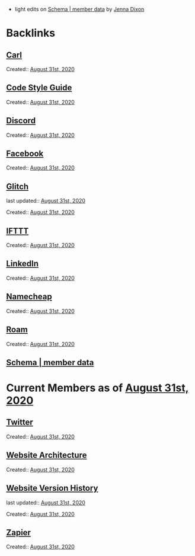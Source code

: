 - light edits on [Schema | member data](<Schema | member data.md>) by [Jenna Dixon](<Jenna Dixon.md>)

# Backlinks
## [Carl](<Carl.md>)
Created:: [August 31st, 2020](<August 31st, 2020.md>)

## [Code Style Guide](<Code Style Guide.md>)
Created:: [August 31st, 2020](<August 31st, 2020.md>)

## [Discord](<Discord.md>)
Created:: [August 31st, 2020](<August 31st, 2020.md>)

## [Facebook](<Facebook.md>)
Created:: [August 31st, 2020](<August 31st, 2020.md>)

## [Glitch](<Glitch.md>)
last updated:: [August 31st, 2020](<August 31st, 2020.md>)

Created:: [August 31st, 2020](<August 31st, 2020.md>)

## [IFTTT](<IFTTT.md>)
Created:: [August 31st, 2020](<August 31st, 2020.md>)

## [LinkedIn](<LinkedIn.md>)
Created:: [August 31st, 2020](<August 31st, 2020.md>)

## [Namecheap](<Namecheap.md>)
Created:: [August 31st, 2020](<August 31st, 2020.md>)

## [Roam](<Roam.md>)
Created:: [August 31st, 2020](<August 31st, 2020.md>)

## [Schema | member data](<Schema | member data.md>)
# Current Members as of [August 31st, 2020](<August 31st, 2020.md>)

## [Twitter](<Twitter.md>)
Created:: [August 31st, 2020](<August 31st, 2020.md>)

## [Website Architecture](<Website Architecture.md>)
Created:: [August 31st, 2020](<August 31st, 2020.md>)

## [Website Version History](<Website Version History.md>)
last updated:: [August 31st, 2020](<August 31st, 2020.md>)

Created:: [August 31st, 2020](<August 31st, 2020.md>)

## [Zapier](<Zapier.md>)
Created:: [August 31st, 2020](<August 31st, 2020.md>)

